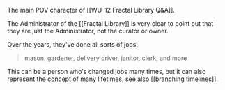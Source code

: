 The main POV character of [[WU-12 Fractal Library Q&A]].

The Administrator of the [[Fractal Library]] is very clear to point out that they are just the Administrator, not the curator or owner.

Over the years, they've done all sorts of jobs:
> mason, gardener, delivery driver, janitor, clerk, and more

This can be a person who's changed jobs many times, but it can also represent the concept of many lifetimes, see also [[branching timelines]].